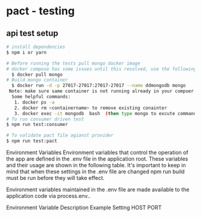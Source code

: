 # pact - testing

## api test setup

```bash
# install dependencies
$ npm i or yarn

# Before running the tests pull mongo docker image
# docker compose has some issues until this resolved, use the following commands to run mongodb instance in local computer.
  $ docker pull mongo
# Build mongo container
  $ docker run -d -p 27017-27017:27017-27017 --name ddmongodb mongo
 Note: make sure same container is not running already in your compuer.
  Some helpful commands:
   1. docker ps -a
   2. docker rm <containername> to remove existing conainter
   3. docker exec -it mongodb  bash  (then type mongo to excute commands in mongo contianer.)
# To run consumer driven test
$ npm run test:consumer

# To validate pact file agianst provider
$ npm run test:pact
```

Environment Variables
Environment variables that control the operation of the app are defined in the .env file in the application root. These variables and their usage are shown in the following table. It's important to keep in mind that when these settings in the .env file are changed npm run build must be run before they will take effect.

Environment variables maintained in the .env file are made available to the application code via process.env.<variable-name>.

Environment Variable Description Example Setting
HOST
PORT
